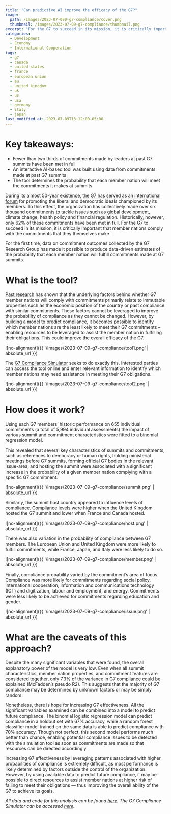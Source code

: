 ```yaml
---
title: "Can predictive AI improve the efficacy of the G7?"
image:
  path: /images/2023-07-090-g7-compliance/cover.png
  thumbnail: /images/2023-07-09-g7-compliance/thumbnail.png
excerpt: "For the G7 to succeed in its mission, it is critically important that member nations follow through with the commitments that they make. An interactive AI-based tool that determines the probability of each member nation meeting its commitments may improve the efficacy of the G7."
categories:
  - Development
  - Economy
  - International Cooperation
tags:
  - g7
  - canada
  - united states
  - france
  - european union
  - eu
  - united kingdom
  - uk
  - us
  - usa
  - germany
  - italy
  - japan
last_modified_at: 2023-07-09T13:12:00-05:00
---
```


# Key takeaways:

* Fewer than two thirds of commitments made by leaders at past G7 summits have been met in full
* An interactive AI-based tool was built using data from commitments made at past G7 summits
* The tool determines the probability that each member nation will meet the commitments it makes at summits

During its almost 50-year existence, [the G7 has served as an international forum](https://en.wikipedia.org/wiki/G7) for promoting the liberal and democratic ideals championed by its members. To this effect, the organization has collectively made over six thousand commitments to tackle issues such as global development, climate change, health policy and financial regulation. Historically, however, only 62% of these commitments have been met in full. For the G7 to succeed in its mission, it is critically important that member nations comply with the commitments that they themselves make.

For the first time, data on commitment outcomes collected by the G7 Research Group has made it possible to produce data-driven estimates of the probability that each member nation will fulfill commitments made at G7 summits.

# What is the tool?

[Past research](https://www.globalgovernanceproject.org/increasing-the-impact-of-the-g7-2/) has shown that the underlying factors behind whether G7 member nations will comply with commitments primarily relate to immutable properties such as the economic position of the country or past compliance with similar commitments. These factors cannot be leveraged to improve the probability of compliance as they cannot be changed. However, by building a model to predict compliance, it becomes possible to identify which member nations are the least likely to meet their G7 commitments – enabling resources to be leveraged to assist the member nation in fulfilling their obligations. This could improve the overall efficacy of the G7. 

![no-alignment]({{ '/images/2023-07-09-g7-compliance/tool1.png' | absolute_url }})

The [G7 Compliance Simulator](https://g7-utoronto.shinyapps.io/compliance-tool/) seeks to do exactly this. Interested parties can access the tool online and enter relevant information to identify which member nations may need assistance in meeting their G7 obligations.

![no-alignment]({{ '/images/2023-07-09-g7-compliance/tool2.png' | absolute_url }})

# How does it work?

Using each G7 members’ historic performance on 655 individual commitments (a total of 5,994 individual assessments) the impact of various summit and commitment characteristics were fitted to a binomial regression model.

This revealed that several key characteristics of summits and commitments, such as references to democracy or human rights, holding ministerial meetings before G7 summits, forming official G7 bodies in the relevant issue-area, and hosting the summit were associated with a significant increase in the probability of a given member nation complying with a specific G7 commitment.

![no-alignment]({{ '/images/2023-07-09-g7-compliance/summit.png' | absolute_url }})

Similarly, the summit host country appeared to influence levels of compliance. Compliance levels were higher when the United Kingdom hosted the G7 summit and lower when France and Canada hosted.

![no-alignment]({{ '/images/2023-07-09-g7-compliance/host.png' | absolute_url }})

There was also variation in the probability of compliance between G7 members. The European Union and United Kingdom were more likely to fulfill commitments, while France, Japan, and Italy were less likely to do so.

![no-alignment]({{ '/images/2023-07-09-g7-compliance/member.png' | absolute_url }})

Finally, compliance probability varied by the commitment’s area of focus. Compliance was more likely for commitments regarding social policy, international cooperation, information and communications technology (ICT) and digitization, labour and employment, and energy. Commitments were less likely to be achieved for commitments regarding education and gender.

![no-alignment]({{ '/images/2023-07-09-g7-compliance/issue.png' | absolute_url }})

# What are the caveats of this approach? 

Despite the many significant variables that were found, the overall explanatory power of the model is very low. Even when all summit characteristics, member nation properties, and commitment features are considered together, only 7.3% of the variance in G7 compliance could be explained (McFadden’s pseudo R2). This suggests that the majority of G7 compliance may be determined by unknown factors or may be simply random.

Nonetheless, there is hope for increasing G7 effectiveness. All the significant variables examined can be combined into a model to predict future compliance. The binomial logistic regression model can predict compliance in a holdout set with 67% accuracy, while a random forest classifier model trained on the same data is able to predict compliance with 70% accuracy. Though not perfect, this second model performs much better than chance, enabling potential compliance issues to be detected with the simulation tool as soon as commitments are made so that resources can be directed accordingly. 

Increasing G7 effectiveness by leveraging patterns associated with higher probabilities of compliance is extremely difficult, as most performance is likely determined by factors outside the control of the organization. However, by using available data to predict future compliance, it may be possible to direct resources to assist member nations at higher risk of failing to meet their obligations — thus improving the overall ability of the G7 to achieve its goals.

*All data and code for this analysis can be found [here](https://github.com/rapsoj/g7-compliance).*
*The G7 Compliance Simulator can be accessed [here](https://g7-utoronto.shinyapps.io/compliance-tool/).*
